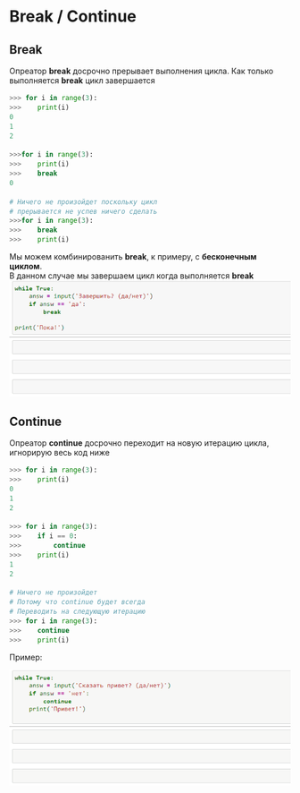 # Break / Continue

## Break

Опреатор **break** досрочно прерывает выполнения цикла. 
Как только выполняется **break** цикл завершается

```py
>>> for i in range(3):
>>>    print(i)
0
1
2

>>>for i in range(3):
>>>    print(i)
>>>    break
0

# Ничего не произойдет поскольку цикл 
# прерывается не успев ничего сделать
>>>for i in range(3):
>>>    break
>>>    print(i)

```
Мы можем комбинированить **break**, к примеру, с **бесконечным циклом**. 
<br>
В данном случае мы завершаем цикл когда выполняется **break**
![](images/2.gif)

## Continue

Опреатор **continue** досрочно переходит на новую итерацию цикла, игнорирую весь код ниже

```py
>>> for i in range(3):
>>>    print(i)
0
1
2

>>> for i in range(3):
>>>    if i == 0:
>>>        continue
>>>    print(i)
1
2

# Ничего не произойдет 
# Потому что continue будет всегда
# Переводить на следующую итерацию
>>> for i in range(3):
>>>    continue
>>>    print(i)


```

Пример: 

![](images/3.gif)